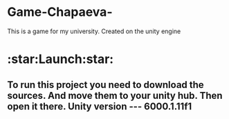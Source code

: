 # Game-Chapaeva-
This is a game for my university. Created on the unity engine


<h1>:star:Launch:star:</h1>
<h2>To run this project you need to download the sources. And move them to your unity hub. Then open it there. Unity version --- 6000.1.11f1</h2>
